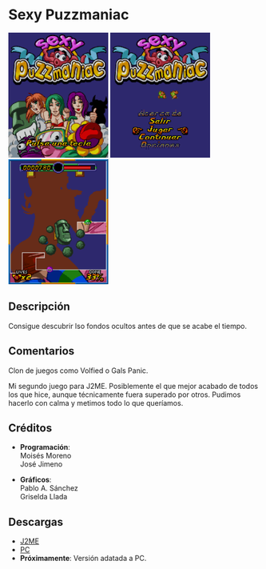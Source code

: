 # Sexy Puzzmaniac

[<img src="screenshots/Puzzmaniac_title.png" width="200"></img>](screenshots/Puzzmaniac_title.png)
[<img src="screenshots/Puzzmaniac_menu.png" width="200"></img>](screenshots/Puzzmaniac_menu.png)
[<img src="screenshots/Puzzmaniac_game.png" width="200"></img>](screenshots/Puzzmaniac_game.png)

## Descripción
Consigue descubrir lso fondos ocultos antes de que se acabe el tiempo.

## Comentarios
Clon de juegos como Volfied o Gals Panic.

Mi segundo juego para J2ME. Posiblemente el que mejor acabado de todos los que hice, aunque técnicamente fuera superado por otros. Pudimos hacerlo con calma y metimos todo lo que queríamos.


## Créditos
- **Programación**:<br>
Moisés Moreno<br>
José Jimeno

- **Gráficos**:<br>
Pablo A. Sánchez<br>
Griselda Llada

## Descargas
- [J2ME](jars/j2me/Amy_240x320.jar)
- [PC](jars/pc/Amy.jar)
- **Próximamente**: Versión adatada a PC.